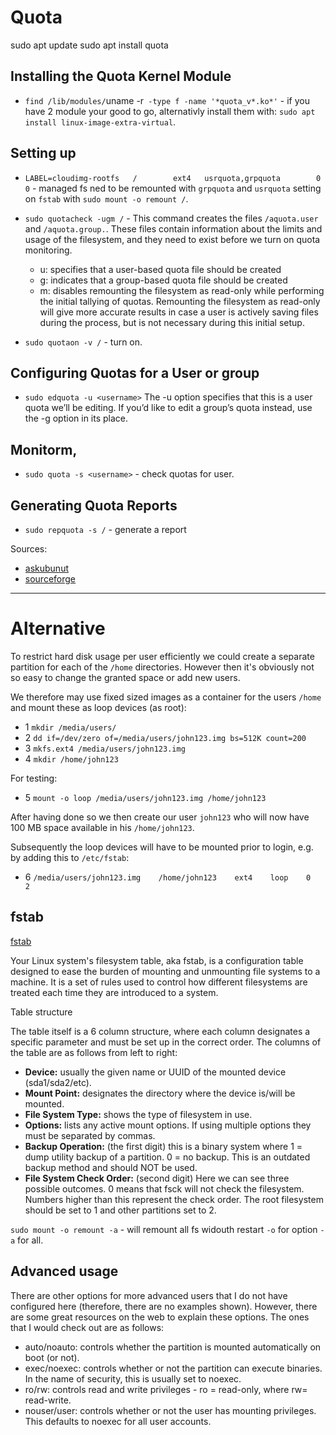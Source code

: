 # Quota

sudo apt update
sudo apt install quota

## Installing the Quota Kernel Module

* `find /lib/modules/`uname -r` -type f -name '*quota_v*.ko*'` - if you have 2 module your good to go, alternativly install them with:  `sudo apt install linux-image-extra-virtual`.

## Setting up
* `LABEL=cloudimg-rootfs   /        ext4   usrquota,grpquota        0 0` - managed fs ned to be remounted with `grpquota` and `usrquota` setting on `fstab` with `sudo mount -o remount /`.


*  `sudo quotacheck -ugm /` -  This command creates the files `/aquota.user` and `/aquota.group.`. These files contain information about the limits and usage of the filesystem, and they need to exist before we turn on quota monitoring. 
    * u: specifies that a user-based quota file should be created
    * g: indicates that a group-based quota file should be created
    * m: disables remounting the filesystem as read-only while performing the initial tallying of quotas. Remounting the filesystem as read-only will give more accurate        results in case a user is actively saving files during the process, but is not necessary during this initial setup.
* `sudo quotaon -v /` - turn on.

## Configuring Quotas for a User or group
* `sudo edquota -u <username>` The -u option specifies that this is a user quota we’ll be editing. If you’d like to edit a group’s quota instead, use the -g option in its place.

## Monitorm, 

* `sudo quota -s <username>` - check quotas for user.

## Generating Quota Reports
* `sudo repquota -s /` - generate a report


Sources:
* [askubunut](https://askubuntu.com/questions/33328/how-can-i-limit-disk-space-usage-for-one-user)
* [sourceforge](http://souptonuts.sourceforge.net/quota_tutorial.html)

---





# Alternative

To restrict hard disk usage per user efficiently we could create a separate partition for each of the `/home` directories. However then it's obviously not so easy to change the granted space or add new users.

We therefore may use fixed sized images as a container for the users `/home` and mount these as loop devices (as root):

* 1 `mkdir /media/users/`
* 2 `dd if=/dev/zero of=/media/users/john123.img bs=512K count=200`
* 3 `mkfs.ext4 /media/users/john123.img`
* 4 `mkdir /home/john123`

For testing:

* 5 `mount -o loop /media/users/john123.img /home/john123`

After having done so we then create our user `john123` who will now have 100 MB space available in his `/home/john123`.

Subsequently the loop devices will have to be mounted prior to login, e.g. by adding this to `/etc/fstab`:

* 6 `/media/users/john123.img    /home/john123    ext4    loop    0    2`


## fstab

[fstab](/topics1/fstab.md)

Your Linux system's filesystem table, aka fstab, is a configuration table designed to ease the burden of mounting and unmounting file systems to a machine. It is a set of rules used to control how different filesystems are treated each time they are introduced to a system.

Table structure

The table itself is a 6 column structure, where each column designates a specific parameter and must be set up in the correct order. The columns of the table are as follows from left to right: 

* **Device:** usually the given name or UUID of the mounted device (sda1/sda2/etc).
* **Mount Point:** designates the directory where the device is/will be mounted. 
* **File System Type:** shows the type of filesystem in use. 
* **Options:** lists any active mount options. If using multiple options they must be separated by commas. 
* **Backup Operation:** (the first digit) this is a binary system where 1 = dump utility backup of a partition. 0 = no backup. This is an outdated backup method and should NOT be used. 
* **File System Check Order:** (second digit) Here we can see three possible outcomes.  0 means that fsck will not check the filesystem. Numbers higher than this represent the check order. The root filesystem should be set to 1 and other partitions set to 2. 

`sudo mount -o remount -a` - will remount all fs widouth restart `-o` for option `-a` for all.



## Advanced usage

There are other options for more advanced users that I do not have configured here (therefore, there are no examples shown). However, there are some great resources on the web to explain these options. The ones that I would check out are as follows:

* auto/noauto: controls whether the partition is mounted automatically on boot (or not).
* exec/noexec: controls whether or not the partition can execute binaries. In the name of security, this is usually set to noexec.
* ro/rw: controls read and write privileges - ro = read-only, where rw= read-write.
* nouser/user: controls whether or not the user has mounting privileges. This defaults to noexec for all user accounts.
